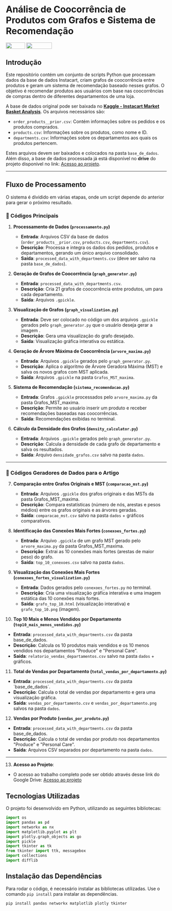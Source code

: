 # Análise de Coocorrência de Produtos com Grafos e Sistema de Recomendação
<div style="display: inline-block;">
<img align="center" height="20px" width="60px" src="https://img.shields.io/badge/Python-3776AB?style=for-the-badge&logo=python&logoColor=white"/> 
<img align="center" height="20px" width="80px" src="https://img.shields.io/badge/Made%20for-VSCode-1f425f.svg"/> 
</a> 
</div>

## Introdução

Este repositório contém um conjunto de scripts Python que processam dados da base de dados Instacart, criam grafos de coocorrência entre produtos e geram um sistema de recomendação baseado nesses grafos. O objetivo é recomendar produtos aos usuários com base nas coocorrências de compras dentro de diferentes departamentos de uma loja.

A base de dados original pode ser baixada no **[Kaggle - Instacart Market Basket Analysis](https://www.kaggle.com/c/instacart-market-basket-analysis/data)**. Os arquivos necessários são:

- `order_products__prior.csv`: Contém informações sobre os pedidos e os produtos comprados.
- `products.csv`: Informações sobre os produtos, como nome e ID.
- `departments.csv`: Informações sobre os departamentos aos quais os produtos pertencem.

Estes arquivos devem ser baixados e colocados na pasta `base_de_dados`. Além disso, a base de dados processada já está disponível no **drive** do projeto disponível no link: [Acesso ao projeto](https://drive.google.com/drive/folders/1AJ6vPFUd2RKiaVoqWz9Znyx31C4fYq-6?usp=sharing).

---

## Fluxo de Processamento

O sistema é dividido em várias etapas, onde um script depende do anterior para gerar o próximo resultado.

### 📌 Códigos Principais

1. **Processamento de Dados (`processamento.py`)**
   - **Entrada**: Arquivos CSV da base de dados (`order_products__prior.csv`, `products.csv`, `departments.csv`).
   - **Descrição**: Processa e integra os dados dos pedidos, produtos e departamentos, gerando um único arquivo consolidado.
   - **Saída**: `processed_data_with_departments.csv` (deve ser salvo na pasta `base_de_dados`).

2. **Geração de Grafos de Coocorrência (`graph_generator.py`)**
   - **Entrada**: `processed_data_with_departments.csv`.
   - **Descrição**: Cria 21 grafos de coocorrência entre produtos, um para cada departamento.
   - **Saída**: Arquivos `.gpickle`.

3. **Visualização de Grafos (`graph_visualization.py`)**
   - **Entrada**:  Deve ser colocado no código um dos arquivos `.gpickle`  gerados pelo `graph_generator.py` que o usuário deseja gerar a imagem .
   - **Descrição**: Gera uma visualização do grafo desejado.
   - **Saída**: Visualização gráfica interativa ou estática.

4. **Geração de Árvore Máxima de Coocorrência (`arvore_maxima.py`)**
   - **Entrada**: Arquivos `.gpickle` gerados pelo `graph_generator.py`.
   - **Descrição**: Aplica o algoritmo de Árvore Geradora Máxima (MST) e salva os novos grafos com MST aplicada.
   - **Saída**: Arquivos `.gpickle` na pasta `Grafos_MST_maxima`.

5. **Sistema de Recomendação (`sistema_recomendacao.py`)**
   - **Entrada**: Grafos `.gpickle` processados pelo `arvore_maxima.py` da pasta Grafos_MST_maxima.
   - **Descrição**: Permite ao usuário inserir um produto e receber recomendações baseadas nas coocorrências.
   - **Saída**: Recomendações exibidas no terminal.

6. **Cálculo da Densidade dos Grafos (`density_calculator.py`)**
   - **Entrada**: Arquivos `.gpickle` gerados pelo `graph_generator.py`.
   - **Descrição**: Calcula a densidade de cada grafo de departamento e salva os resultados.
   - **Saída**: Arquivo `densidade_grafos.csv` salvo na pasta `dados`.

---

### 📌 Códigos Geradores de Dados para o Artigo

7. **Comparação entre Grafos Originais e MST (`comparacao_mst.py`)**
   - **Entrada**: Arquivos `.gpickle` dos grafos originais e das MSTs da pasta Grafos_MST_maxima.
   - **Descrição**: Compara estatísticas (número de nós, arestas e pesos médios) entre os grafos originais e as árvores geradas.
   - **Saída**: `comparacao_mst.csv` salvo na pasta `dados` + gráficos comparativos.

8. **Identificação das Conexões Mais Fortes (`conexoes_fortes.py`)**
   - **Entrada**: Arquivo `.gpickle` de um grafo MST gerado pelo `arvore_maxima.py` da pasta Grafos_MST_maxima.
   - **Descrição**: Extrai as 10 conexões mais fortes (arestas de maior peso) do grafo.
   - **Saída**: `top_10_conexoes.csv` salvo na pasta `dados`.

9. **Visualização das Conexões Mais Fortes (`conexoes_fortes_visualization.py`)**
   - **Entrada**: Dados gerados pelo `conexoes_fortes.py` no terminal.
   - **Descrição**: Cria uma visualização gráfica interativa e uma imagem estática das 10 conexões mais fortes.
   - **Saída**: `grafo_top_10.html` (visualização interativa) e `grafo_top_10.png` (imagem).

10. **Top 10 Mais e Menos Vendidos por Departamento (`top10_mais_menos_vendidos.py`)**
   - **Entrada**: `processed_data_with_departments.csv` da pasta base_de_dados.
   - **Descrição**: Calcula os 10 produtos mais vendidos e os 10 menos vendidos nos departamentos "Produce" e "Personal Care".
   - **Saída**: `relatorio_vendas_departamentos.csv` salvo na pasta `dados` + gráficos.

11. **Total de Vendas por Departamento (`total_vendas_por_departamento.py`)**
   - **Entrada**: `processed_data_with_departments.csv` da pasta ´base_de_dados´.
   - **Descrição**: Calcula o total de vendas por departamento e gera uma visualização gráfica.
   - **Saída**: `vendas_por_departamento.csv` e `vendas_por_departamento.png` salvos na pasta `dados`.

12. **Vendas por Produto (`vendas_por_produto.py`)**
   - **Entrada**: `processed_data_with_departments.csv` da pasta base_de_dados.
   - **Descrição**: Calcula o total de vendas por produto nos departamentos "Produce" e "Personal Care".
   - **Saída**: Arquivos CSV separados por departamento na pasta `dados`.

---

13. **Acesso ao Projeto**:
   - O acesso ao trabalho completo pode ser obtido através desse link do Google Drive: [Acesso ao projeto](https://drive.google.com/drive/folders/1AJ6vPFUd2RKiaVoqWz9Znyx31C4fYq-6?usp=sharing)



## Tecnologias Utilizadas

O projeto foi desenvolvido em Python, utilizando as seguintes bibliotecas:

```python
import os
import pandas as pd
import networkx as nx
import matplotlib.pyplot as plt
import plotly.graph_objects as go
import pickle
import tkinter as tk
from tkinter import ttk, messagebox
import collections
import difflib

```
## Instalação das Dependências

Para rodar o código, é necessário instalar as bibliotecas utilizadas. Use o comando `pip install` para instalar as dependências.

```
pip install pandas networkx matplotlib plotly tkinter
```




